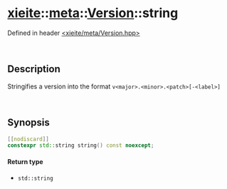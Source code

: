 # [xieite](../../xieite.md)\:\:[meta](../../meta.md)\:\:[Version](../Version.md)\:\:string
Defined in header [<xieite/meta/Version.hpp>](../../../include/xieite/meta/Version.hpp)

&nbsp;

## Description
Stringifies a version into the format `v<major>.<minor>.<patch>[-<label>]`

&nbsp;

## Synopsis
```cpp
[[nodiscard]]
constexpr std::string string() const noexcept;
```
#### Return type
- `std::string`

